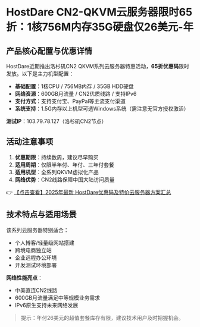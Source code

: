 # HostDare CN2-QKVM云服务器限时65折：1核756M内存35G硬盘仅26美元-年

## 产品核心配置与优惠详情

HostDare近期推出洛杉矶CN2 QKVM系列云服务器特惠活动，**65折优惠码**限时发放。以下是主力机型配置：

- **基础配置**：1核CPU / 756MB内存 / 35GB HDD硬盘
- **网络资源**：600GB月流量 / CN2优质线路 / 支持IPv6
- **支付方式**：支持支付宝、PayPal等主流支付渠道
- **系统支持**：1.5G内存以上机型可选Windows系统（需注意无官方授权激活）

**测试IP**：103.79.78.127（洛杉矶CN2节点）

## 活动注意事项

1. **优惠期限**：持续数周，建议尽早购买
2. **适用周期**：仅限半年付、年付、三年付套餐
3. **适用机型**：全系列QKVM虚拟化产品
4. **网络优势**：CN2线路保障中国大陆访问质量

👉 [【点击查看】2025年最新 HostDare优惠码及特价云服务器方案汇总](https://bit.ly/hostdare)

## 技术特点与适用场景

该系列云服务器特别适合：
- 个人博客/轻量级网站搭建
- 跨境电商独立站
- 企业远程办公环境
- 开发测试环境部署

**网络性能亮点**：
- 中美直连CN2线路
- 600GB月流量满足中等规模业务需求
- IPv6原生支持未来网络发展

> 提示：年付26美元的超值套餐库存有限，建议技术用户及时把握机会。